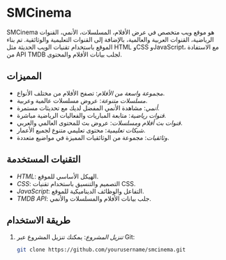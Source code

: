 # SMCinema

SMCinema هو موقع ويب متخصص في عرض الأفلام، المسلسلات، الأنمي، القنوات الرياضية، القنوات العربية والعالمية، بالإضافة إلى القنوات التعليمية والوثائقية. تم بناء الموقع باستخدام تقنيات الويب الحديثة مثل HTML وCSS وJavaScript، مع الاستفادة من API TMDB لجلب بيانات الأفلام والمحتوى.

## المميزات

- *مجموعة واسعة من الأفلام*: تصفح الأفلام من مختلف الأنواع.
- *مسلسلات متنوعة*: عروض مسلسلات عالمية وعربية.
- *أنمي*: مشاهدة الأنمي المفضل لديك مع تحديثات مستمرة.
- *قنوات رياضية*: متابعة المباريات والفعاليات الرياضية مباشرة.
- *قنوات بث أفلام ومسلسلات*: عروض بث للمحتوى العالمي والعربي.
- *شبكات تعليمية*: محتوى تعليمي متنوع لجميع الأعمار.
- *وثائقيات*: مجموعة من الوثائقيات المميزة في مواضيع متعددة.

## التقنيات المستخدمة

- *HTML*: الهيكل الأساسي للموقع.
- *CSS*: التصميم والتنسيق باستخدام تقنيات CSS.
- *JavaScript*: التفاعل والوظائف الديناميكية للموقع.
- *TMDB API*: جلب بيانات الأفلام والمسلسلات والأنمي.

## طريقة الاستخدام

1. *تنزيل المشروع*:
   يمكنك تنزيل المشروع عبر Git:
   ```bash
   git clone https://github.com/yourusername/smcinema.git
